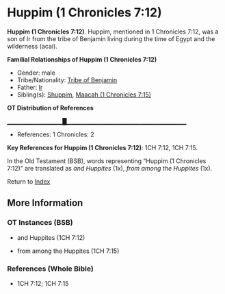 # Huppim (1 Chronicles 7:12)
**Huppim (1 Chronicles 7:12)**. 
Huppim, mentioned in 1 Chronicles 7:12, was a son of Ir from the tribe of Benjamin living during the time of Egypt and the wilderness (acai). 




**Familial Relationships of Huppim (1 Chronicles 7:12)**


* Gender: male
* Tribe/Nationality: [Tribe of Benjamin](../../../groups/md/acai/Benjamin.md)
* Father: [Ir](Ir.md)
* Sibling(s): [Shuppim](Shuppim.md), [Maacah (1 Chronicles 7:15)](Maacah.5.md)


**OT Distribution of References**

▁▁▁▁▁▁▁▁▁▁▁▁█▁▁▁▁▁▁▁▁▁▁▁▁▁▁▁▁▁▁▁▁▁▁▁▁▁▁
* References: 1 Chronicles: 2



**Key References for Huppim (1 Chronicles 7:12)**: 
1CH 7:12, 1CH 7:15. 


In the Old Testament (BSB), words representing “Huppim (1 Chronicles 7:12)” are translated as 
*and Huppites* (1x), *from among the Huppites* (1x). 




Return to [Index](00-Index.md)

## More Information

### OT Instances (BSB)

* and Huppites (1CH 7:12)

* from among the Huppites (1CH 7:15)



### References (Whole Bible)

* 1CH 7:12; 1CH 7:15



